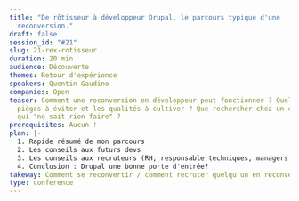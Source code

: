 ```yaml
---
title: "De rôtisseur à développeur Drupal, le parcours typique d'une
  reconversion."
draft: false
session_id: "#21"
slug: 21-rex-rotisseur
duration: 20 min
audience: Découverte
themes: Retour d'expérience
speakers: Quentin Gaudino
companies: Open
teaser: Comment une reconversion en développeur peut fonctionner ? Quel sont les
  pièges à éviter et les qualités à cultiver ? Que rechercher chez un candidat
  qui "ne sait rien faire" ?
prerequisites: Aucun !
plan: |-
  1. Rapide résumé de mon parcours
  2. Les conseils aux futurs devs
  3. Les conseils aux recruteurs (RH, responsable techniques, managers etc...)
  4. Conclusion : Drupal une bonne porte d'entrée?
takeway: Comment se reconvertir / comment recruter quelqu'un en reconversion.
type: conference
---
```

